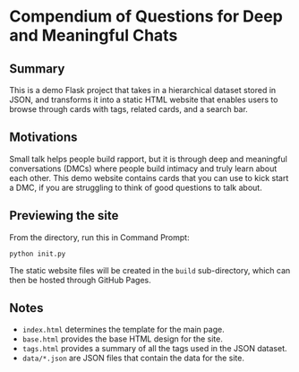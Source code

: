 # Compendium of Questions for Deep and Meaningful Chats

## Summary

This is a demo Flask project that takes in a hierarchical dataset stored in JSON, and transforms it into a static HTML website that enables users to browse through cards with tags, related cards, and a search bar.

## Motivations

Small talk helps people build rapport, but it is through deep and meaningful conversations (DMCs) where people build intimacy and truly learn about each other. This demo website contains cards that you can use to kick start a DMC, if you are struggling to think of good questions to talk about. 

## Previewing the site

From the directory, run this in Command Prompt: 
```
python init.py
```

The static website files will be created in the `build` sub-directory, which can then be hosted through GitHub Pages.

## Notes

- `index.html` determines the template for the main page.
- `base.html` provides the base HTML design for the site.
- `tags.html` provides a summary of all the tags used in the JSON dataset. 
- `data/*.json` are JSON files that contain the data for the site.